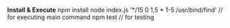 **Install & Execute**
npm install 
node index.js '*/15 0 1,5 * 1-5 /usr/bind/find' // for executing main command
npm test // for testing